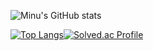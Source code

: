 ![Minu's GitHub stats](https://github-readme-stats.vercel.app/api?username=minu-j&show_icons=true&bg_color=00000000)

[![Top Langs](https://github-readme-stats.vercel.app/api/top-langs/?username=minu-j&layout=compact)](https://github.com/minu-j/github-readme-stats)[![Solved.ac Profile](http://mazassumnida.wtf/api/v2/generate_badge?boj=minu_j)](https://solved.ac/minu_j/)

